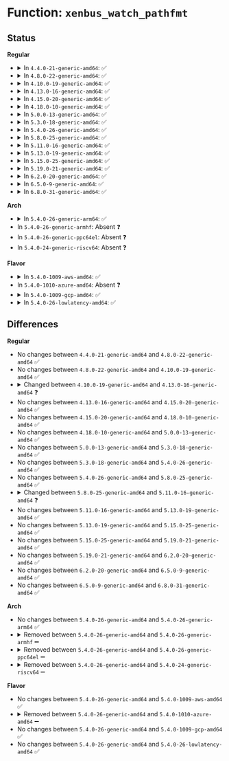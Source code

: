 # Function: <code>xenbus_watch_pathfmt</code>

## Status
<b>Regular</b>
<ul>
<li>
<details>
<summary>In <code>4.4.0-21-generic-amd64</code>: ✅</summary>

```c
int xenbus_watch_pathfmt(struct xenbus_device * dev, struct xenbus_watch * watch, void (*)(struct xenbus_watch *, const char * *, unsigned int) callback, const char * pathfmt, void (anon))
```

```json
{
  "name": "xenbus_watch_pathfmt",
  "collision_type": "Unique Global",
  "inline_type": "No",
  "funcs": [
    {
      "addr": 18446744071583873872,
      "name": "xenbus_watch_pathfmt",
      "external": true,
      "loc": "drivers/xen/xenbus/xenbus_client.c:153",
      "file": "drivers/xen/xenbus/xenbus_client.c",
      "inline": "seen, unknown",
      "caller_inline": [],
      "caller_func": [
        "drivers/xen/xenbus/xenbus_probe.c:xenbus_dev_probe",
        "drivers/xen/xenbus/xenbus_probe.c:xenbus_dev_resume"
      ]
    }
  ],
  "symbols": [
    {
      "addr": 18446744071583873872,
      "name": "xenbus_watch_pathfmt",
      "section": ".text",
      "bind": "STB_GLOBAL",
      "size": 204
    }
  ]
}
```
</details>
</li>
<li>
<details>
<summary>In <code>4.8.0-22-generic-amd64</code>: ✅</summary>

```c
int xenbus_watch_pathfmt(struct xenbus_device * dev, struct xenbus_watch * watch, void (*)(struct xenbus_watch *, const char * *, unsigned int) callback, const char * pathfmt, void (anon))
```

```json
{
  "name": "xenbus_watch_pathfmt",
  "collision_type": "Unique Global",
  "inline_type": "No",
  "funcs": [
    {
      "addr": 18446744071584204592,
      "name": "xenbus_watch_pathfmt",
      "external": true,
      "loc": "drivers/xen/xenbus/xenbus_client.c:153",
      "file": "drivers/xen/xenbus/xenbus_client.c",
      "inline": "seen, unknown",
      "caller_inline": [],
      "caller_func": [
        "drivers/xen/xenbus/xenbus_probe.c:xenbus_dev_resume",
        "drivers/xen/xenbus/xenbus_probe.c:xenbus_dev_probe"
      ]
    }
  ],
  "symbols": [
    {
      "addr": 18446744071584204592,
      "name": "xenbus_watch_pathfmt",
      "section": ".text",
      "bind": "STB_GLOBAL",
      "size": 206
    }
  ]
}
```
</details>
</li>
<li>
<details>
<summary>In <code>4.10.0-19-generic-amd64</code>: ✅</summary>

```c
int xenbus_watch_pathfmt(struct xenbus_device * dev, struct xenbus_watch * watch, void (*)(struct xenbus_watch *, const char * *, unsigned int) callback, const char * pathfmt, void (anon))
```

```json
{
  "name": "xenbus_watch_pathfmt",
  "collision_type": "Unique Global",
  "inline_type": "No",
  "funcs": [
    {
      "addr": 18446744071584386048,
      "name": "xenbus_watch_pathfmt",
      "external": true,
      "loc": "drivers/xen/xenbus/xenbus_client.c:153",
      "file": "drivers/xen/xenbus/xenbus_client.c",
      "inline": "seen, unknown",
      "caller_inline": [],
      "caller_func": [
        "drivers/xen/xenbus/xenbus_probe.c:xenbus_dev_resume",
        "drivers/xen/xenbus/xenbus_probe.c:xenbus_dev_probe"
      ]
    }
  ],
  "symbols": [
    {
      "addr": 18446744071584386048,
      "name": "xenbus_watch_pathfmt",
      "section": ".text",
      "bind": "STB_GLOBAL",
      "size": 206
    }
  ]
}
```
</details>
</li>
<li>
<details>
<summary>In <code>4.13.0-16-generic-amd64</code>: ✅</summary>

```c
int xenbus_watch_pathfmt(struct xenbus_device * dev, struct xenbus_watch * watch, void (*)(struct xenbus_watch *, const char *, const char *) callback, const char * pathfmt, void (anon))
```

```json
{
  "name": "xenbus_watch_pathfmt",
  "collision_type": "Unique Global",
  "inline_type": "No",
  "funcs": [
    {
      "addr": 18446744071584467392,
      "name": "xenbus_watch_pathfmt",
      "external": true,
      "loc": "drivers/xen/xenbus/xenbus_client.c:153",
      "file": "drivers/xen/xenbus/xenbus_client.c",
      "inline": "seen, unknown",
      "caller_inline": [],
      "caller_func": [
        "drivers/xen/xenbus/xenbus_probe.c:xenbus_dev_resume",
        "drivers/xen/xenbus/xenbus_probe.c:xenbus_dev_probe"
      ]
    }
  ],
  "symbols": [
    {
      "addr": 18446744071584467392,
      "name": "xenbus_watch_pathfmt",
      "section": ".text",
      "bind": "STB_GLOBAL",
      "size": 199
    }
  ]
}
```
</details>
</li>
<li>
<details>
<summary>In <code>4.15.0-20-generic-amd64</code>: ✅</summary>

```c
int xenbus_watch_pathfmt(struct xenbus_device * dev, struct xenbus_watch * watch, void (*)(struct xenbus_watch *, const char *, const char *) callback, const char * pathfmt, void (anon))
```

```json
{
  "name": "xenbus_watch_pathfmt",
  "collision_type": "Unique Global",
  "inline_type": "No",
  "funcs": [
    {
      "addr": 18446744071584877760,
      "name": "xenbus_watch_pathfmt",
      "external": true,
      "loc": "drivers/xen/xenbus/xenbus_client.c:153",
      "file": "drivers/xen/xenbus/xenbus_client.c",
      "inline": "seen, unknown",
      "caller_inline": [],
      "caller_func": [
        "drivers/xen/xenbus/xenbus_probe.c:xenbus_dev_resume",
        "drivers/xen/xenbus/xenbus_probe.c:xenbus_dev_probe"
      ]
    }
  ],
  "symbols": [
    {
      "addr": 18446744071584877760,
      "name": "xenbus_watch_pathfmt",
      "section": ".text",
      "bind": "STB_GLOBAL",
      "size": 199
    }
  ]
}
```
</details>
</li>
<li>
<details>
<summary>In <code>4.18.0-10-generic-amd64</code>: ✅</summary>

```c
int xenbus_watch_pathfmt(struct xenbus_device * dev, struct xenbus_watch * watch, void (*)(struct xenbus_watch *, const char *, const char *) callback, const char * pathfmt, void (anon))
```

```json
{
  "name": "xenbus_watch_pathfmt",
  "collision_type": "Unique Global",
  "inline_type": "No",
  "funcs": [
    {
      "addr": 18446744071585107824,
      "name": "xenbus_watch_pathfmt",
      "external": true,
      "loc": "drivers/xen/xenbus/xenbus_client.c:153",
      "file": "drivers/xen/xenbus/xenbus_client.c",
      "inline": "seen, unknown",
      "caller_inline": [],
      "caller_func": [
        "drivers/xen/xenbus/xenbus_probe.c:xenbus_dev_resume",
        "drivers/xen/xenbus/xenbus_probe.c:xenbus_dev_probe"
      ]
    }
  ],
  "symbols": [
    {
      "addr": 18446744071585107824,
      "name": "xenbus_watch_pathfmt",
      "section": ".text",
      "bind": "STB_GLOBAL",
      "size": 208
    }
  ]
}
```
</details>
</li>
<li>
<details>
<summary>In <code>5.0.0-13-generic-amd64</code>: ✅</summary>

```c
int xenbus_watch_pathfmt(struct xenbus_device * dev, struct xenbus_watch * watch, void (*)(struct xenbus_watch *, const char *, const char *) callback, const char * pathfmt, void (anon))
```

```json
{
  "name": "xenbus_watch_pathfmt",
  "collision_type": "Unique Global",
  "inline_type": "No",
  "funcs": [
    {
      "addr": 18446744071585218592,
      "name": "xenbus_watch_pathfmt",
      "external": true,
      "loc": "drivers/xen/xenbus/xenbus_client.c:153",
      "file": "drivers/xen/xenbus/xenbus_client.c",
      "inline": "seen, unknown",
      "caller_inline": [],
      "caller_func": [
        "drivers/xen/xenbus/xenbus_probe.c:xenbus_dev_resume",
        "drivers/xen/xenbus/xenbus_probe.c:xenbus_dev_probe"
      ]
    }
  ],
  "symbols": [
    {
      "addr": 18446744071585218592,
      "name": "xenbus_watch_pathfmt",
      "section": ".text",
      "bind": "STB_GLOBAL",
      "size": 208
    }
  ]
}
```
</details>
</li>
<li>
<details>
<summary>In <code>5.3.0-18-generic-amd64</code>: ✅</summary>

```c
int xenbus_watch_pathfmt(struct xenbus_device * dev, struct xenbus_watch * watch, void (*)(struct xenbus_watch *, const char *, const char *) callback, const char * pathfmt, void (anon))
```

```json
{
  "name": "xenbus_watch_pathfmt",
  "collision_type": "Unique Global",
  "inline_type": "No",
  "funcs": [
    {
      "addr": 18446744071585430880,
      "name": "xenbus_watch_pathfmt",
      "external": true,
      "loc": "drivers/xen/xenbus/xenbus_client.c:153",
      "file": "drivers/xen/xenbus/xenbus_client.c",
      "inline": "seen, unknown",
      "caller_inline": [],
      "caller_func": [
        "drivers/xen/xenbus/xenbus_probe.c:xenbus_dev_resume",
        "drivers/xen/xenbus/xenbus_probe.c:xenbus_dev_probe"
      ]
    }
  ],
  "symbols": [
    {
      "addr": 18446744071585430880,
      "name": "xenbus_watch_pathfmt",
      "section": ".text",
      "bind": "STB_GLOBAL",
      "size": 210
    }
  ]
}
```
</details>
</li>
<li>
<details>
<summary>In <code>5.4.0-26-generic-amd64</code>: ✅</summary>

```c
int xenbus_watch_pathfmt(struct xenbus_device * dev, struct xenbus_watch * watch, void (*)(struct xenbus_watch *, const char *, const char *) callback, const char * pathfmt, void (anon))
```

```json
{
  "name": "xenbus_watch_pathfmt",
  "collision_type": "Unique Global",
  "inline_type": "No",
  "funcs": [
    {
      "addr": 18446744071585571328,
      "name": "xenbus_watch_pathfmt",
      "external": true,
      "loc": "drivers/xen/xenbus/xenbus_client.c:153",
      "file": "drivers/xen/xenbus/xenbus_client.c",
      "inline": "seen, unknown",
      "caller_inline": [],
      "caller_func": [
        "drivers/xen/xenbus/xenbus_probe.c:xenbus_dev_resume",
        "drivers/xen/xenbus/xenbus_probe.c:xenbus_dev_probe"
      ]
    }
  ],
  "symbols": [
    {
      "addr": 18446744071585571328,
      "name": "xenbus_watch_pathfmt",
      "section": ".text",
      "bind": "STB_GLOBAL",
      "size": 210
    }
  ]
}
```
</details>
</li>
<li>
<details>
<summary>In <code>5.8.0-25-generic-amd64</code>: ✅</summary>

```c
int xenbus_watch_pathfmt(struct xenbus_device * dev, struct xenbus_watch * watch, void (*)(struct xenbus_watch *, const char *, const char *) callback, const char * pathfmt, void (anon))
```

```json
{
  "name": "xenbus_watch_pathfmt",
  "collision_type": "Unique Global",
  "inline_type": "No",
  "funcs": [
    {
      "addr": 18446744071586293888,
      "name": "xenbus_watch_pathfmt",
      "external": true,
      "loc": "drivers/xen/xenbus/xenbus_client.c:169",
      "file": "drivers/xen/xenbus/xenbus_client.c",
      "inline": "seen, unknown",
      "caller_inline": [],
      "caller_func": [
        "drivers/xen/xenbus/xenbus_probe.c:xenbus_dev_resume",
        "drivers/xen/xenbus/xenbus_probe.c:xenbus_dev_probe"
      ]
    }
  ],
  "symbols": [
    {
      "addr": 18446744071586293888,
      "name": "xenbus_watch_pathfmt",
      "section": ".text",
      "bind": "STB_GLOBAL",
      "size": 243
    }
  ]
}
```
</details>
</li>
<li>
<details>
<summary>In <code>5.11.0-16-generic-amd64</code>: ✅</summary>

```c
int xenbus_watch_pathfmt(struct xenbus_device * dev, struct xenbus_watch * watch, bool (*)(struct xenbus_watch *, const char *, const char *) will_handle, void (*)(struct xenbus_watch *, const char *, const char *) callback, const char * pathfmt, void (anon))
```

```json
{
  "name": "xenbus_watch_pathfmt",
  "collision_type": "Unique Global",
  "inline_type": "No",
  "funcs": [
    {
      "addr": 18446744071586413024,
      "name": "xenbus_watch_pathfmt",
      "external": true,
      "loc": "drivers/xen/xenbus/xenbus_client.c:170",
      "file": "drivers/xen/xenbus/xenbus_client.c",
      "inline": "seen, unknown",
      "caller_inline": [],
      "caller_func": [
        "drivers/xen/xenbus/xenbus_probe.c:xenbus_dev_resume",
        "drivers/xen/xenbus/xenbus_probe.c:xenbus_dev_probe"
      ]
    }
  ],
  "symbols": [
    {
      "addr": 18446744071586413024,
      "name": "xenbus_watch_pathfmt",
      "section": ".text",
      "bind": "STB_GLOBAL",
      "size": 257
    }
  ]
}
```
</details>
</li>
<li>
<details>
<summary>In <code>5.13.0-19-generic-amd64</code>: ✅</summary>

```c
int xenbus_watch_pathfmt(struct xenbus_device * dev, struct xenbus_watch * watch, bool (*)(struct xenbus_watch *, const char *, const char *) will_handle, void (*)(struct xenbus_watch *, const char *, const char *) callback, const char * pathfmt, void (anon))
```

```json
{
  "name": "xenbus_watch_pathfmt",
  "collision_type": "Unique Global",
  "inline_type": "No",
  "funcs": [
    {
      "addr": 18446744071586296864,
      "name": "xenbus_watch_pathfmt",
      "external": true,
      "loc": "drivers/xen/xenbus/xenbus_client.c:170",
      "file": "drivers/xen/xenbus/xenbus_client.c",
      "inline": "seen, unknown",
      "caller_inline": [],
      "caller_func": [
        "drivers/xen/xenbus/xenbus_probe.c:xenbus_dev_resume",
        "drivers/xen/xenbus/xenbus_probe.c:xenbus_dev_probe"
      ]
    }
  ],
  "symbols": [
    {
      "addr": 18446744071586296864,
      "name": "xenbus_watch_pathfmt",
      "section": ".text",
      "bind": "STB_GLOBAL",
      "size": 253
    }
  ]
}
```
</details>
</li>
<li>
<details>
<summary>In <code>5.15.0-25-generic-amd64</code>: ✅</summary>

```c
int xenbus_watch_pathfmt(struct xenbus_device * dev, struct xenbus_watch * watch, bool (*)(struct xenbus_watch *, const char *, const char *) will_handle, void (*)(struct xenbus_watch *, const char *, const char *) callback, const char * pathfmt, void (anon))
```

```json
{
  "name": "xenbus_watch_pathfmt",
  "collision_type": "Unique Global",
  "inline_type": "No",
  "funcs": [
    {
      "addr": 18446744071586815968,
      "name": "xenbus_watch_pathfmt",
      "external": true,
      "loc": "drivers/xen/xenbus/xenbus_client.c:170",
      "file": "drivers/xen/xenbus/xenbus_client.c",
      "inline": "seen, unknown",
      "caller_inline": [],
      "caller_func": [
        "drivers/xen/xenbus/xenbus_probe.c:xenbus_dev_resume",
        "drivers/xen/xenbus/xenbus_probe.c:xenbus_dev_probe"
      ]
    }
  ],
  "symbols": [
    {
      "addr": 18446744071586815968,
      "name": "xenbus_watch_pathfmt",
      "section": ".text",
      "bind": "STB_GLOBAL",
      "size": 253
    }
  ]
}
```
</details>
</li>
<li>
<details>
<summary>In <code>5.19.0-21-generic-amd64</code>: ✅</summary>

```c
int xenbus_watch_pathfmt(struct xenbus_device * dev, struct xenbus_watch * watch, bool (*)(struct xenbus_watch *, const char *, const char *) will_handle, void (*)(struct xenbus_watch *, const char *, const char *) callback, const char * pathfmt, void (anon))
```

```json
{
  "name": "xenbus_watch_pathfmt",
  "collision_type": "Unique Global",
  "inline_type": "No",
  "funcs": [
    {
      "addr": 18446744071588100800,
      "name": "xenbus_watch_pathfmt",
      "external": true,
      "loc": "drivers/xen/xenbus/xenbus_client.c:170",
      "file": "drivers/xen/xenbus/xenbus_client.c",
      "inline": "seen, unknown",
      "caller_inline": [],
      "caller_func": [
        "drivers/xen/xenbus/xenbus_probe.c:xenbus_dev_resume",
        "drivers/xen/xenbus/xenbus_probe.c:xenbus_dev_probe"
      ]
    }
  ],
  "symbols": [
    {
      "addr": 18446744071588100800,
      "name": "xenbus_watch_pathfmt",
      "section": ".text",
      "bind": "STB_GLOBAL",
      "size": 286
    }
  ]
}
```
</details>
</li>
<li>
<details>
<summary>In <code>6.2.0-20-generic-amd64</code>: ✅</summary>

```c
int xenbus_watch_pathfmt(struct xenbus_device * dev, struct xenbus_watch * watch, bool (*)(struct xenbus_watch *, const char *, const char *) will_handle, void (*)(struct xenbus_watch *, const char *, const char *) callback, const char * pathfmt, void (anon))
```

```json
{
  "name": "xenbus_watch_pathfmt",
  "collision_type": "Unique Global",
  "inline_type": "No",
  "funcs": [
    {
      "addr": 18446744071589485728,
      "name": "xenbus_watch_pathfmt",
      "external": true,
      "loc": "drivers/xen/xenbus/xenbus_client.c:170",
      "file": "drivers/xen/xenbus/xenbus_client.c",
      "inline": "seen, unknown",
      "caller_inline": [],
      "caller_func": [
        "drivers/xen/xenbus/xenbus_probe.c:xenbus_dev_resume",
        "drivers/xen/xenbus/xenbus_probe.c:xenbus_dev_probe"
      ]
    }
  ],
  "symbols": [
    {
      "addr": 18446744071589485728,
      "name": "xenbus_watch_pathfmt",
      "section": ".text",
      "bind": "STB_GLOBAL",
      "size": 286
    }
  ]
}
```
</details>
</li>
<li>
<details>
<summary>In <code>6.5.0-9-generic-amd64</code>: ✅</summary>

```c
int xenbus_watch_pathfmt(struct xenbus_device * dev, struct xenbus_watch * watch, bool (*)(struct xenbus_watch *, const char *, const char *) will_handle, void (*)(struct xenbus_watch *, const char *, const char *) callback, const char * pathfmt, void (anon))
```

```json
{
  "name": "xenbus_watch_pathfmt",
  "collision_type": "Unique Global",
  "inline_type": "No",
  "funcs": [
    {
      "addr": 18446744071589786192,
      "name": "xenbus_watch_pathfmt",
      "external": true,
      "loc": "drivers/xen/xenbus/xenbus_client.c:170",
      "file": "drivers/xen/xenbus/xenbus_client.c",
      "inline": "seen, unknown",
      "caller_inline": [],
      "caller_func": [
        "drivers/xen/xenbus/xenbus_probe.c:xenbus_dev_resume",
        "drivers/xen/xenbus/xenbus_probe.c:xenbus_dev_probe"
      ]
    }
  ],
  "symbols": [
    {
      "addr": 18446744071589786192,
      "name": "xenbus_watch_pathfmt",
      "section": ".text",
      "bind": "STB_GLOBAL",
      "size": 286
    }
  ]
}
```
</details>
</li>
<li>
<details>
<summary>In <code>6.8.0-31-generic-amd64</code>: ✅</summary>

```c
int xenbus_watch_pathfmt(struct xenbus_device * dev, struct xenbus_watch * watch, bool (*)(struct xenbus_watch *, const char *, const char *) will_handle, void (*)(struct xenbus_watch *, const char *, const char *) callback, const char * pathfmt, void (anon))
```

```json
{
  "name": "xenbus_watch_pathfmt",
  "collision_type": "Unique Global",
  "inline_type": "No",
  "funcs": [
    {
      "addr": 18446744071590122320,
      "name": "xenbus_watch_pathfmt",
      "external": true,
      "loc": "drivers/xen/xenbus/xenbus_client.c:177",
      "file": "drivers/xen/xenbus/xenbus_client.c",
      "inline": "seen, unknown",
      "caller_inline": [],
      "caller_func": [
        "drivers/xen/xenbus/xenbus_probe.c:xenbus_dev_resume",
        "drivers/xen/xenbus/xenbus_probe.c:xenbus_dev_probe"
      ]
    }
  ],
  "symbols": [
    {
      "addr": 18446744071590122320,
      "name": "xenbus_watch_pathfmt",
      "section": ".text",
      "bind": "STB_GLOBAL",
      "size": 286
    }
  ]
}
```
</details>
</li>
</ul>
<b>Arch</b>
<ul>
<li>
<details>
<summary>In <code>5.4.0-26-generic-arm64</code>: ✅</summary>

```c
int xenbus_watch_pathfmt(struct xenbus_device * dev, struct xenbus_watch * watch, void (*)(struct xenbus_watch *, const char *, const char *) callback, const char * pathfmt, void (anon))
```

```json
{
  "name": "xenbus_watch_pathfmt",
  "collision_type": "Unique Global",
  "inline_type": "No",
  "funcs": [
    {
      "addr": 18446603336498236344,
      "name": "xenbus_watch_pathfmt",
      "external": true,
      "loc": "drivers/xen/xenbus/xenbus_client.c:153",
      "file": "drivers/xen/xenbus/xenbus_client.c",
      "inline": "seen, unknown",
      "caller_inline": [],
      "caller_func": [
        "drivers/xen/xenbus/xenbus_probe.c:xenbus_dev_resume",
        "drivers/xen/xenbus/xenbus_probe.c:xenbus_dev_probe"
      ]
    }
  ],
  "symbols": [
    {
      "addr": 18446603336498236344,
      "name": "xenbus_watch_pathfmt",
      "section": ".text",
      "bind": "STB_GLOBAL",
      "size": 252
    }
  ]
}
```
</details>
</li>
<li>
In <code>5.4.0-26-generic-armhf</code>: Absent ❓
</li>
<li>
In <code>5.4.0-26-generic-ppc64el</code>: Absent ❓
</li>
<li>
In <code>5.4.0-24-generic-riscv64</code>: Absent ❓
</li>
</ul>
<b>Flavor</b>
<ul>
<li>
<details>
<summary>In <code>5.4.0-1009-aws-amd64</code>: ✅</summary>

```c
int xenbus_watch_pathfmt(struct xenbus_device * dev, struct xenbus_watch * watch, void (*)(struct xenbus_watch *, const char *, const char *) callback, const char * pathfmt, void (anon))
```

```json
{
  "name": "xenbus_watch_pathfmt",
  "collision_type": "Unique Global",
  "inline_type": "No",
  "funcs": [
    {
      "addr": 18446744071585333360,
      "name": "xenbus_watch_pathfmt",
      "external": true,
      "loc": "drivers/xen/xenbus/xenbus_client.c:153",
      "file": "drivers/xen/xenbus/xenbus_client.c",
      "inline": "seen, unknown",
      "caller_inline": [],
      "caller_func": [
        "drivers/xen/xenbus/xenbus_probe.c:xenbus_dev_cancel",
        "drivers/xen/xenbus/xenbus_probe.c:xenbus_dev_resume",
        "drivers/xen/xenbus/xenbus_probe.c:xenbus_dev_probe"
      ]
    }
  ],
  "symbols": [
    {
      "addr": 18446744071585333360,
      "name": "xenbus_watch_pathfmt",
      "section": ".text",
      "bind": "STB_GLOBAL",
      "size": 210
    }
  ]
}
```
</details>
</li>
<li>
In <code>5.4.0-1010-azure-amd64</code>: Absent ❓
</li>
<li>
<details>
<summary>In <code>5.4.0-1009-gcp-amd64</code>: ✅</summary>

```c
int xenbus_watch_pathfmt(struct xenbus_device * dev, struct xenbus_watch * watch, void (*)(struct xenbus_watch *, const char *, const char *) callback, const char * pathfmt, void (anon))
```

```json
{
  "name": "xenbus_watch_pathfmt",
  "collision_type": "Unique Global",
  "inline_type": "No",
  "funcs": [
    {
      "addr": 18446744071585521728,
      "name": "xenbus_watch_pathfmt",
      "external": true,
      "loc": "drivers/xen/xenbus/xenbus_client.c:153",
      "file": "drivers/xen/xenbus/xenbus_client.c",
      "inline": "seen, unknown",
      "caller_inline": [],
      "caller_func": [
        "drivers/xen/xenbus/xenbus_probe.c:xenbus_dev_resume",
        "drivers/xen/xenbus/xenbus_probe.c:xenbus_dev_probe"
      ]
    }
  ],
  "symbols": [
    {
      "addr": 18446744071585521728,
      "name": "xenbus_watch_pathfmt",
      "section": ".text",
      "bind": "STB_GLOBAL",
      "size": 210
    }
  ]
}
```
</details>
</li>
<li>
<details>
<summary>In <code>5.4.0-26-lowlatency-amd64</code>: ✅</summary>

```c
int xenbus_watch_pathfmt(struct xenbus_device * dev, struct xenbus_watch * watch, void (*)(struct xenbus_watch *, const char *, const char *) callback, const char * pathfmt, void (anon))
```

```json
{
  "name": "xenbus_watch_pathfmt",
  "collision_type": "Unique Global",
  "inline_type": "No",
  "funcs": [
    {
      "addr": 18446744071585630624,
      "name": "xenbus_watch_pathfmt",
      "external": true,
      "loc": "drivers/xen/xenbus/xenbus_client.c:153",
      "file": "drivers/xen/xenbus/xenbus_client.c",
      "inline": "seen, unknown",
      "caller_inline": [],
      "caller_func": [
        "drivers/xen/xenbus/xenbus_probe.c:xenbus_dev_resume",
        "drivers/xen/xenbus/xenbus_probe.c:xenbus_dev_probe"
      ]
    }
  ],
  "symbols": [
    {
      "addr": 18446744071585630624,
      "name": "xenbus_watch_pathfmt",
      "section": ".text",
      "bind": "STB_GLOBAL",
      "size": 210
    }
  ]
}
```
</details>
</li>
</ul>

## Differences
<b>Regular</b>
<ul>
<li>
No changes between <code>4.4.0-21-generic-amd64</code> and <code>4.8.0-22-generic-amd64</code> ✅
</li>
<li>
No changes between <code>4.8.0-22-generic-amd64</code> and <code>4.10.0-19-generic-amd64</code> ✅
</li>
<li>
<details>
<summary>Changed between <code>4.10.0-19-generic-amd64</code> and <code>4.13.0-16-generic-amd64</code> ❓</summary>
<ul>
<li>
<b>Param type changed. </b>
<code>void (*)(struct xenbus_watch *, const char * *, unsigned int) callback</code> ➡️ <code>void (*)(struct xenbus_watch *, const char *, const char *) callback</code>
</li>
</ul>
</details>
</li>
<li>
No changes between <code>4.13.0-16-generic-amd64</code> and <code>4.15.0-20-generic-amd64</code> ✅
</li>
<li>
No changes between <code>4.15.0-20-generic-amd64</code> and <code>4.18.0-10-generic-amd64</code> ✅
</li>
<li>
No changes between <code>4.18.0-10-generic-amd64</code> and <code>5.0.0-13-generic-amd64</code> ✅
</li>
<li>
No changes between <code>5.0.0-13-generic-amd64</code> and <code>5.3.0-18-generic-amd64</code> ✅
</li>
<li>
No changes between <code>5.3.0-18-generic-amd64</code> and <code>5.4.0-26-generic-amd64</code> ✅
</li>
<li>
No changes between <code>5.4.0-26-generic-amd64</code> and <code>5.8.0-25-generic-amd64</code> ✅
</li>
<li>
<details>
<summary>Changed between <code>5.8.0-25-generic-amd64</code> and <code>5.11.0-16-generic-amd64</code> ❓</summary>
<ul>
<li>
<b>Param added. </b>
<code>bool (*)(struct xenbus_watch *, const char *, const char *) will_handle</code>
</li>
<li>
<b>Param reordered. </b>
<code>dev, watch, callback, pathfmt, (anon)</code> ➡️ <code>dev, watch, will_handle, callback, pathfmt, (anon)</code>
</li>
</ul>
</details>
</li>
<li>
No changes between <code>5.11.0-16-generic-amd64</code> and <code>5.13.0-19-generic-amd64</code> ✅
</li>
<li>
No changes between <code>5.13.0-19-generic-amd64</code> and <code>5.15.0-25-generic-amd64</code> ✅
</li>
<li>
No changes between <code>5.15.0-25-generic-amd64</code> and <code>5.19.0-21-generic-amd64</code> ✅
</li>
<li>
No changes between <code>5.19.0-21-generic-amd64</code> and <code>6.2.0-20-generic-amd64</code> ✅
</li>
<li>
No changes between <code>6.2.0-20-generic-amd64</code> and <code>6.5.0-9-generic-amd64</code> ✅
</li>
<li>
No changes between <code>6.5.0-9-generic-amd64</code> and <code>6.8.0-31-generic-amd64</code> ✅
</li>
</ul>
<b>Arch</b>
<ul>
<li>
No changes between <code>5.4.0-26-generic-amd64</code> and <code>5.4.0-26-generic-arm64</code> ✅
</li>
<li>
<details>
<summary>Removed between <code>5.4.0-26-generic-amd64</code> and <code>5.4.0-26-generic-armhf</code> ➖</summary>

```c
int xenbus_watch_pathfmt(struct xenbus_device * dev, struct xenbus_watch * watch, void (*)(struct xenbus_watch *, const char *, const char *) callback, const char * pathfmt, void (anon))
```
</details>
</li>
<li>
<details>
<summary>Removed between <code>5.4.0-26-generic-amd64</code> and <code>5.4.0-26-generic-ppc64el</code> ➖</summary>

```c
int xenbus_watch_pathfmt(struct xenbus_device * dev, struct xenbus_watch * watch, void (*)(struct xenbus_watch *, const char *, const char *) callback, const char * pathfmt, void (anon))
```
</details>
</li>
<li>
<details>
<summary>Removed between <code>5.4.0-26-generic-amd64</code> and <code>5.4.0-24-generic-riscv64</code> ➖</summary>

```c
int xenbus_watch_pathfmt(struct xenbus_device * dev, struct xenbus_watch * watch, void (*)(struct xenbus_watch *, const char *, const char *) callback, const char * pathfmt, void (anon))
```
</details>
</li>
</ul>
<b>Flavor</b>
<ul>
<li>
No changes between <code>5.4.0-26-generic-amd64</code> and <code>5.4.0-1009-aws-amd64</code> ✅
</li>
<li>
<details>
<summary>Removed between <code>5.4.0-26-generic-amd64</code> and <code>5.4.0-1010-azure-amd64</code> ➖</summary>

```c
int xenbus_watch_pathfmt(struct xenbus_device * dev, struct xenbus_watch * watch, void (*)(struct xenbus_watch *, const char *, const char *) callback, const char * pathfmt, void (anon))
```
</details>
</li>
<li>
No changes between <code>5.4.0-26-generic-amd64</code> and <code>5.4.0-1009-gcp-amd64</code> ✅
</li>
<li>
No changes between <code>5.4.0-26-generic-amd64</code> and <code>5.4.0-26-lowlatency-amd64</code> ✅
</li>
</ul>
